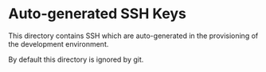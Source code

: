 # Auto-generated SSH Keys

This directory contains SSH which are auto-generated in the provisioning of the
development environment.

By default this directory is ignored by git.
